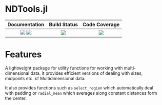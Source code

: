 # NDTools.jl


| **Documentation**                       | **Build Status**                          | **Code Coverage**               |
|:---------------------------------------:|:-----------------------------------------:|:-------------------------------:|
| [![][docs-stable-img]][docs-stable-url] [![][docs-dev-img]][docs-dev-url] | [![][CI-img]][CI-url] | [![][codecov-img]][codecov-url] |


# Features
A lightweight package for utility functions for working with multi-dimensional data. It provides efficient versions of dealing with
sizes, midpoints etc. of Multidimensional data.

It also provides functions such as `select_region` which automatically deal with padding or `radial_mean` which averages along constant distances form the center.

[docs-dev-img]: https://img.shields.io/badge/docs-dev-pink.svg
[docs-dev-url]: https://RainerHeintzmann.github.io/NDTools.jl/dev/

[docs-stable-img]: https://img.shields.io/badge/docs-stable-darkgreen.svg
[docs-stable-url]: https://RainerHeintzmann.github.io/NDTools.jl/stable/

[CI-img]: https://github.com/RainerHeintzmann/NDTools.jl/actions/workflows/ci.yml/badge.svg
[CI-url]: https://github.com/RainerHeintzmann/NDTools.jl/actions/workflows/ci.yml

[codecov-img]: https://codecov.io/gh/RainerHeintzmann/NDTools.jl/branch/main/graph/badge.svg?token=6XWI1M1MPB
[codecov-url]: https://codecov.io/gh/RainerHeintzmann/NDTools.jl
